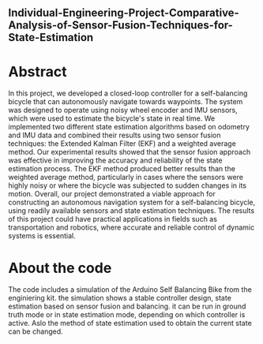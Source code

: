 ## Individual-Engineering-Project-Comparative-Analysis-of-Sensor-Fusion-Techniques-for-State-Estimation

# Abstract
In this project, we developed a closed-loop controller for a self-balancing bicycle that can autonomously navigate towards waypoints.
The system was designed to operate using noisy wheel encoder and IMU sensors, which were used to estimate the bicycle's state in real time.
We implemented two different state estimation algorithms based on odometry and IMU data and combined their results using two sensor fusion techniques: 
the Extended Kalman Filter (EKF) and a weighted average method.
Our experimental results showed that the sensor fusion approach was effective in improving the accuracy and reliability of the state estimation process.
The EKF method produced better results than the weighted average method, particularly in cases where the sensors were highly noisy or where the bicycle was subjected to sudden changes in its motion.
Overall, our project demonstrated a viable approach for constructing an autonomous navigation system for a self-balancing bicycle, using readily available sensors and state estimation techniques.
The results of this project could have practical applications in fields such as transportation and robotics, where accurate and reliable control of dynamic systems is essential.

# About the code

The code includes a simulation of the Arduino Self Balancing Bike from the enginiering kit. the simulation shows a stable controller design, state estimation based on sensor fusion and balancing. it can be run in ground truth mode or in state estimation mode, depending on which controller is active. Aslo the method of state estimation used to obtain the current state can be changed. 
